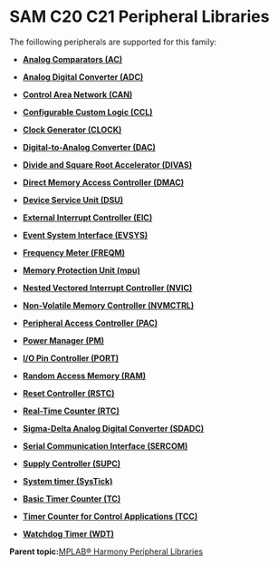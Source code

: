 # SAM C20 C21 Peripheral Libraries

The foillowing peripherals are supported for this family:

-   **[Analog Comparators \(AC\)](GUID-5607FF99-7728-4953-B3F7-6E93AC09581A.md)**  

-   **[Analog Digital Converter \(ADC\)](GUID-F31CDD9C-2394-49F1-B452-378D4EB3E210.md)**  

-   **[Control Area Network \(CAN\)](GUID-B5AC476B-B06A-4C89-AB15-1BB515862877.md)**  

-   **[Configurable Custom Logic \(CCL\)](GUID-D4015E32-F535-450C-A2DF-89C89DE867EA.md)**  

-   **[Clock Generator \(CLOCK\)](GUID-5CA6A655-5BB0-4274-ABCD-AA8378F9B934.md)**  

-   **[Digital-to-Analog Converter \(DAC\)](GUID-95143D2D-ED7E-452A-83FC-96902B1A6273.md)**  

-   **[Divide and Square Root Accelerator \(DIVAS\)](GUID-B166C830-24C9-4294-B2AB-EB296A821887.md)**  

-   **[Direct Memory Access Controller \(DMAC\)](GUID-BC288F92-E404-40EC-B68F-833F6E346C3F.md)**  

-   **[Device Service Unit \(DSU\)](GUID-61FA79DC-AF27-47EF-B0DE-96B3B7A71311.md)**  

-   **[External Interrupt Controller \(EIC\)](GUID-39448E4A-BB16-4C96-8928-77A4AC964728.md)**  

-   **[Event System Interface \(EVSYS\)](GUID-4123115C-42A7-4EC0-B2DC-4C84BF4B725D.md)**  

-   **[Frequency Meter \(FREQM\)](GUID-53DC3148-AECB-4E2B-B44D-152A975A542B.md)**  

-   **[Memory Protection Unit \(mpu\)](GUID-9EBBC089-9E2B-450F-8789-6D28C65813C8.md)**  

-   **[Nested Vectored Interrupt Controller \(NVIC\)](GUID-4A575FC4-4E67-4495-826F-A73EEC4FF8C9.md)**  

-   **[Non-Volatile Memory Controller \(NVMCTRL\)](GUID-66187F2C-08F3-4218-B768-FD2C65ECCC20.md)**  

-   **[Peripheral Access Controller \(PAC\)](GUID-A41A49A1-F4C5-4355-8F72-3471A2AFF354.md)**  

-   **[Power Manager \(PM\)](GUID-809DE3C8-41C1-4859-A1D4-37687676A784.md)**  

-   **[I/O Pin Controller \(PORT\)](GUID-7F443A35-9F1B-49DE-B591-83F974FA576B.md)**  

-   **[Random Access Memory \(RAM\)](GUID-44C7C165-2CEA-496A-B4F3-4181CBA26476.md)**  

-   **[Reset Controller \(RSTC\)](GUID-64650842-189A-486F-975A-6C6DCFD690B0.md)**  

-   **[Real-Time Counter \(RTC\)](GUID-3578D06D-FEC5-4769-ADC7-0D46730CD973.md)**  

-   **[Sigma-Delta Analog Digital Converter \(SDADC\)](GUID-67D47E4E-A9CC-4485-9552-A56F2E6825A3.md)**  

-   **[Serial Communication Interface \(SERCOM\)](GUID-76AE7205-E3EF-4EE6-AC28-5153E3565982.md)**  

-   **[Supply Controller \(SUPC\)](GUID-5A020BA6-D697-4D83-94D7-0289AB443AF1.md)**  

-   **[System timer \(SysTick\)](GUID-A4B9F359-3129-4377-B43E-71415C6B19F2.md)**  

-   **[Basic Timer Counter \(TC\)](GUID-D805E0EA-6923-41A3-A27E-5A159783D12C.md)**  

-   **[Timer Counter for Control Applications \(TCC\)](GUID-CCA150A8-2C66-40B2-9C35-D7F3473720AE.md)**  

-   **[Watchdog Timer \(WDT\)](GUID-516654BB-A119-4984-BC8E-A7890E6C958E.md)**  


**Parent topic:**[MPLAB® Harmony Peripheral Libraries](GUID-B8856C06-A407-4AD1-8E21-0A85BE055F0E.md)

